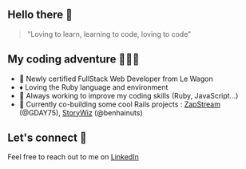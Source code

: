 ## Hello there 👋

> "Loving to learn, learning to code, loving to code"

## My coding adventure 👩🏻‍💻

- 📜 Newly certified FullStack Web Developer from Le Wagon
- ♦️ Loving the Ruby language and environment
- 🌱 Always working to improve my coding skills (Ruby, JavaScript...)
- 🚀 Currently co-building some cool Rails projects : [ZapStream](https://github.com/GDAY75/ZapStream) (@GDAY75), [StoryWiz](https://github.com/sandha1/storywiz) (@benhainuts)

## Let's connect 💬

Feel free to reach out to me on [LinkedIn](https://www.linkedin.com/in/sandrinehalbronn/)
